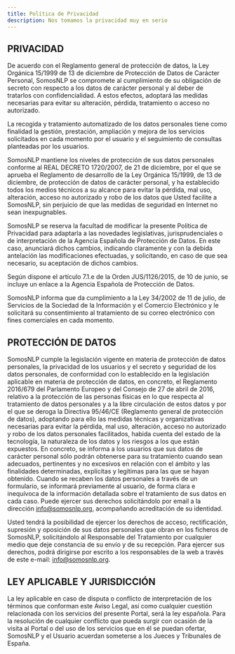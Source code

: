 ```yaml
---
title: Política de Privacidad
description: Nos tomamos la privacidad muy en serio
---
```


## PRIVACIDAD
De acuerdo con el Reglamento general de protección de datos, la Ley Orgánica 15/1999 de 13 de diciembre de Protección de Datos de Carácter Personal, SomosNLP se compromete al cumplimiento de su obligación de secreto con respecto a los datos de carácter personal y al deber de tratarlos con confidencialidad. A estos efectos, adoptará las medidas necesarias para evitar su alteración, pérdida, tratamiento o acceso no autorizado.

La recogida y tratamiento automatizado de los datos personales tiene como finalidad la gestión, prestación, ampliación y mejora de los servicios solicitados en cada momento por el usuario y el seguimiento de consultas planteadas por los usuarios.

SomosNLP mantiene los niveles de protección de sus datos personales conforme al REAL DECRETO 1720/2007, de 21 de diciembre, por el que se aprueba el Reglamento de desarrollo de la Ley Orgánica 15/1999, de 13 de diciembre, de protección de datos de carácter personal, y ha establecido todos los medios técnicos a su alcance para evitar la pérdida, mal uso, alteración, acceso no autorizado y robo de los datos que Usted facilite a SomosNLP, sin perjuicio de que las medidas de seguridad en Internet no sean inexpugnables.

SomosNLP se reserva la facultad de modificar la presente Política de Privacidad para adaptarla a las novedades legislativas, jurisprudenciales o de interpretación de la Agencia Española de Protección de Datos. En este caso,  anunciará dichos cambios, indicando claramente y con la debida antelación las modificaciones efectuadas, y solicitando, en caso de que sea necesario, su aceptación de dichos cambios.

Según dispone el artículo 7.1.e de la Orden JUS/1126/2015, de 10 de junio, se incluye un enlace a la Agencia Española de Protección de Datos.

SomosNLP informa que da cumplimiento a la Ley 34/2002 de 11 de julio, de Servicios de la Sociedad de la Información y el Comercio Electrónico y le solicitará su consentimiento al tratamiento de su correo electrónico con fines comerciales en cada momento.

## PROTECCIÓN DE DATOS
SomosNLP cumple la legislación vigente en materia de protección de datos personales, la privacidad de los usuarios y el secreto y seguridad de los datos personales, de conformidad con lo establecido en la legislación aplicable en materia de protección de datos, en concreto, el Reglamento 2016/679 del Parlamento Europeo y del Consejo de 27 de abril de 2016, relativo a la protección de las personas físicas en lo que respecta al tratamiento de datos personales y a la libre circulación de estos datos y por el que se deroga la Directiva 95/46/CE (Reglamento general de protección de datos), adoptando para ello las medidas técnicas y organizativas necesarias para evitar la pérdida, mal uso, alteración, acceso no autorizado y robo de los datos personales facilitados, habida cuenta del estado de la tecnología, la naturaleza de los datos y los riesgos a los que están expuestos. En concreto, se informa a los usuarios que sus datos de carácter personal sólo podrán obtenerse para su tratamiento cuando sean adecuados, pertinentes y no excesivos en relación con el ámbito y las finalidades determinadas, explícitas y legítimas para las que se hayan obtenido. Cuando se recaben los datos personales a través de un formulario, se informará previamente al usuario, de forma clara e inequívoca de la información detallada sobre el tratamiento de sus datos en cada caso. Puede ejercer sus derechos solicitándolo por email a la dirección info@somosnlp.org, acompañando acreditación de su identidad.

Usted tendrá la posibilidad de ejercer los derechos de acceso, rectificación, supresión y oposición de sus datos personales que obran en los ficheros de SomosNLP, solicitándolo al Responsable del Tratamiento por cualquier medio que deje constancia de su envío y de su recepción. Para ejercer sus derechos, podrá dirigirse por escrito a los responsables de la web a través de este e-mail: info@somosnlp.org.

## LEY APLICABLE Y JURISDICCIÓN
La ley aplicable en caso de disputa o conflicto de interpretación de los términos que conforman este Aviso Legal, así como cualquier cuestión relacionada con los servicios del presente Portal, será la ley española. Para la resolución de cualquier conflicto que pueda surgir con ocasión de la visita al Portal o del uso de los servicios que en él se puedan ofertar, SomosNLP y el Usuario acuerdan someterse a los Jueces y Tribunales de España.
